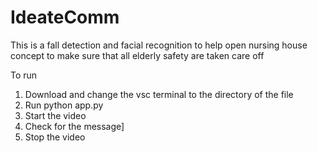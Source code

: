 # IdeateComm

This is a fall detection and facial recognition to help open nursing house concept to make sure that all elderly safety are taken care off

To run 
1. Download and change the vsc terminal to the directory of the file
2. Run python app.py
3. Start the video
4. Check for the message]
5. Stop the video
